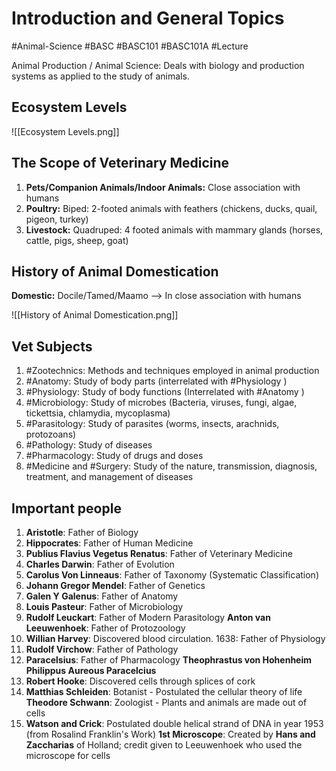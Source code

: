 # Introduction and General Topics
#Animal-Science
#BASC
#BASC101
#BASC101A
#Lecture

Animal Production / Animal Science: Deals with biology and production systems as applied to the study of animals.

## Ecosystem Levels
![[Ecosystem Levels.png]]

## The Scope of Veterinary Medicine
1. **Pets/Companion Animals/Indoor Animals:** Close association with humans
2. **Poultry:** Biped: 2-footed animals with feathers (chickens, ducks, quail, pigeon, turkey)
3. **Livestock:** Quadruped: 4 footed animals with mammary glands (horses, cattle, pigs, sheep, goat)

## History of Animal Domestication

**Domestic:** Docile/Tamed/Maamo --> In close association with humans

![[History of Animal Domestication.png]]

## Vet Subjects
1. #Zootechnics: Methods and techniques employed in animal production
2. #Anatomy: Study of body parts (interrelated with #Physiology )
3. #Physiology: Study of body functions (Interrelated with #Anatomy )
4. #Microbiology: Study of microbes (Bacteria, viruses, fungi, algae, tickettsia, chlamydia, mycoplasma)
5. #Parasitology: Study of parasites (worms, insects, arachnids, protozoans)
6. #Pathology: Study of diseases
7. #Pharmacology: Study of drugs and doses
8. #Medicine and #Surgery: Study of the nature, transmission, diagnosis, treatment, and management of diseases

## Important people
1. **Aristotle**: Father of Biology
2. **Hippocrates**: Father of Human Medicine
3. **Publius Flavius Vegetus Renatus**: Father of Veterinary Medicine
4. **Charles Darwin**: Father of Evolution
5. **Carolus Von Linneaus**: Father of Taxonomy (Systematic Classification)
6. **Johann Gregor Mendel**: Father of Genetics
7. **Galen Y Galenus**: Father of Anatomy
8. **Louis Pasteur**: Father of Microbiology
9. **Rudolf Leuckart**: Father of Modern Parasitology
	**Anton van Leeuwenhoek**: Father of Protozoology
10. **Willian Harvey**: Discovered blood circulation. 1638: Father of Physiology
11. **Rudolf Virchow**: Father of Pathology
12. **Paracelsius**: Father of Pharmacology
	**Theophrastus von Hohenheim**
	**Philippus Aureous Paracelcius**
13. **Robert Hooke**: Discovered cells through splices of cork
14. **Matthias Schleiden**: Botanist - Postulated the cellular theory of life
	**Theodore Schwann**: Zoologist - Plants and animals are made out of cells
15. **Watson and Crick**: Postulated double helical strand of DNA in year 1953 (from Rosalind Franklin's Work)
**1st Microscope**: Created by **Hans and Zaccharias** of Holland; credit given to Leeuwenhoek who used the microscope for cells

